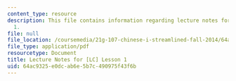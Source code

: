 ```yaml
---
content_type: resource
description: This file contains information regarding lecture notes for [LC] lesson
  1.
file: null
file_location: /coursemedia/21g-107-chinese-i-streamlined-fall-2014/64ac9325e0dcab6e5b7c490975f43f6b_MIT21G_107F14_Chars1.pdf
file_type: application/pdf
resourcetype: Document
title: Lecture Notes for [LC] Lesson 1
uid: 64ac9325-e0dc-ab6e-5b7c-490975f43f6b
---
```

